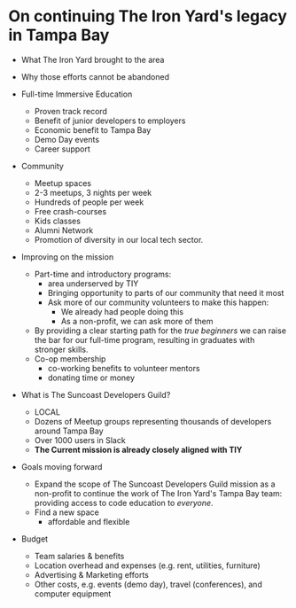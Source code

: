 # On continuing The Iron Yard's legacy in Tampa Bay

- What The Iron Yard brought to the area
- Why those efforts cannot be abandoned
- Full-time Immersive Education
  - Proven track record
  - Benefit of junior developers to employers
  - Economic benefit to Tampa Bay
  - Demo Day events
  - Career support
- Community
  - Meetup spaces
  - 2-3 meetups, 3 nights per week
  - Hundreds of people per week
  - Free crash-courses
  - Kids classes
  - Alumni Network
  - Promotion of diversity in our local tech sector.
- Improving on the mission
  - Part-time and introductory programs:
    - area underserved by TIY
    - Bringing opportunity to parts of our community that need it most
    - Ask more of our community volunteers to make this happen:
      - We already had people doing this
      - As a non-profit, we can ask more of them
  - By providing a clear starting path for the *true beginners* we can raise the bar for our full-time program, resulting in graduates with stronger skills.
  - Co-op membership
    - co-working benefits to volunteer mentors
    - donating time or money

- What is The Suncoast Developers Guild?
  - LOCAL
  - Dozens of Meetup groups representing thousands of developers around Tampa Bay
  - Over 1000 users in Slack
  - **The Current mission is already closely aligned with TIY**

- Goals moving forward
  - Expand the scope of The Suncoast Developers Guild mission as a non-profit to continue the work of The Iron Yard's Tampa Bay team: providing access to code education to _everyone_.
  - Find a new space
    - affordable and flexible
- Budget
  - Team salaries & benefits
  - Location overhead and expenses (e.g. rent, utilities, furniture)
  - Advertising & Marketing efforts
  - Other costs, e.g. events (demo day), travel (conferences), and computer equipment
